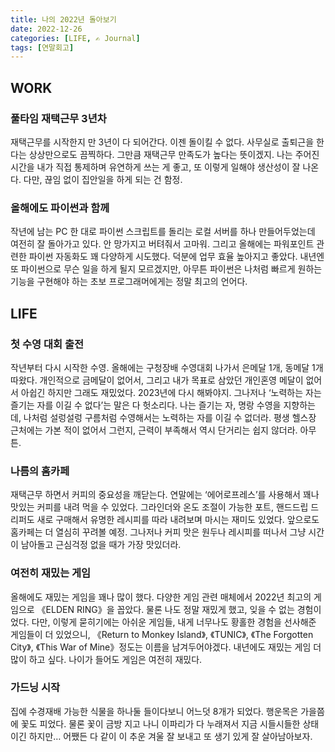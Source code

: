 ```yaml
---
title: 나의 2022년 돌아보기
date: 2022-12-26
categories: [LIFE, ✍️ Journal]
tags: [연말회고]
---
```


## WORK

### 풀타임 재택근무 3년차

재택근무를 시작한지 만 3년이 다 되어간다. 이젠 돌이킬 수 없다. 사무실로 출퇴근을 한다는 상상만으로도 끔찍하다. 그만큼 재택근무 만족도가 높다는 뜻이겠지. 나는 주어진 시간을 내가 직접 통제하며 유연하게 쓰는 게 좋고, 또 이렇게 일해야 생산성이 잘 나온다. 다만, 끊임 없이 집안일을 하게 되는 건 함정.

### 올해에도 파이썬과 함께

작년에 남는 PC 한 대로 파이썬 스크립트를 돌리는 로컬 서버를 하나 만들어두었는데 여전히 잘 돌아가고 있다. 안 망가지고 버텨줘서 고마워. 그리고 올해에는 파워포인트 관련한 파이썬 자동화도 꽤 다양하게 시도했다. 덕분에 업무 효율 높아지고 좋았다. 내년엔 또 파이썬으로 무슨 일을 하게 될지 모르겠지만, 아무튼 파이썬은 나처럼 빠르게 원하는 기능을 구현해야 하는 초보 프로그래머에게는 정말 최고의 언어다.

## LIFE

### 첫 수영 대회 출전

작년부터 다시 시작한 수영. 올해에는 구청장배 수영대회 나가서 은메달 1개, 동메달 1개 따왔다. 개인적으로 금메달이 없어서, 그리고 내가 목표로 삼았던 개인혼영 메달이 없어서 아쉽긴 하지만 그래도 재밌었다. 2023년에 다시 해봐야지. 그나저나 ‘노력하는 자는 즐기는 자를 이길 수 없다’는 말은 다 헛소리다. 나는 즐기는 자, 명랑 수영을 지향하는데, 나처럼 설렁설렁 구름처럼 수영해서는 노력하는 자를 이길 수 없더라. 평생 헬스장 근처에는 가본 적이 없어서 그런지, 근력이 부족해서 역시 단거리는 쉽지 않더라. 아무튼.

### 나름의 홈카페

재택근무 하면서 커피의 중요성을 깨닫는다. 연말에는 ‘에어로프레스’를 사용해서 꽤나 맛있는 커피를 내려 먹을 수 있었다. 그라인더와 온도 조절이 가능한 포트, 핸드드립 드리퍼도 새로 구매해서 유명한 레시피를 따라 내려보며 마시는 재미도 있었다. 앞으로도 홈카페는 더 열심히 꾸려볼 예정. 그나저나 커피 맛은 원두나 레시피를 떠나서 그냥 시간이 남아돌고 근심걱정 없을 때가 가장 맛있더라.

### 여전히 재밌는 게임

올해에도 재밌는 게임을 꽤나 많이 했다. 다양한 게임 관련 매체에서 2022년 최고의 게임으로 《ELDEN RING》을 꼽았다. 물론 나도 정말 재밌게 했고, 잊을 수 없는 경험이었다. 다만, 이렇게 묻히기에는 아쉬운 게임들, 내게 너무나도 황홀한 경험을 선사해준 게임들이 더 있었으니, 《Return to Monkey Island》, 《TUNIC》, 《The Forgotten City》, 《This War of Mine》정도는 이름을 남겨두어야겠다. 내년에도 재밌는 게임 더 많이 하고 싶다. 나이가 들어도 게임은 여전히 재밌다.

### 가드닝 시작

집에 수경재배 가능한 식물을 하나둘 들이다보니 어느덧 8개가 되었다. 행운목은 가을쯤에 꽃도 피었다. 물론 꽃이 금방 지고 나니 이파리가 다 누래져서 지금 시들시들한 상태이긴 하지만… 어쨌든 다 같이 이 추운 겨울 잘 보내고 또 생기 있게 잘 살아남아보자.
